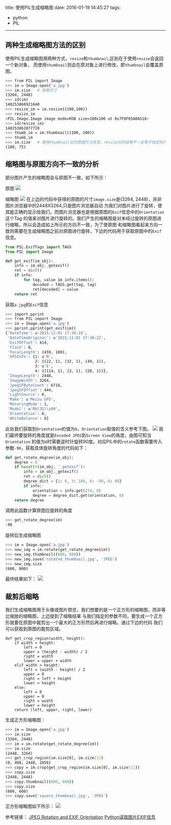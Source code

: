 title: 使用PIL生成缩略图
date: 2016-01-19 14:45:27
tags:
  - python
  - PIL
---

两种生成缩略图方法的区别
-------------------------

使用PIL生成缩略图用两种方式，`resize`和`thumbnail`,区别在于使用`reszie`会返回一个新对象，
而使用`thumbnail`则会在原对象上进行修改，即`thumbnail`会覆盖原图。

```bash
>>> from PIL import Image
>>> im = Image.open('a.jpg')
>>> im.size   # 原图尺寸
(3264, 2448)
>>> id(im)
140253860921640
>>> resize_im = im.resize((100,100))
>>> resize_im
<PIL.Image.Image image mode=RGB size=100x100 at 0x7F8F65A0A518>
>>> id(resize_im)
140253862077720
>>> thumb_im = im.thumbnail((100, 100))
>>> thumb_im
>>> im.size   # 使用thumbnail后的原图尺寸改变，resize后的结果不一定等于指定的尺寸，因为是按比例缩放的
(100, 75)
```

<!--more-->

缩略图与原图方向不一致的分析
--------------------------

部分图片产生的缩略图会与原图不一致，如下所示：

原图
![](http://7xkbsf.com1.z0.glb.clouddn.com/16-1-19/43179932.jpg?imageView/2/w/400/q/90)

缩略图
![](http://7xkbsf.com1.z0.glb.clouddn.com/16-1-19/91777846.jpg?imageView/2/w/400/q/90)
在上边的代码中获得的原图的尺寸`image.size`是(3264, 2448)，并非图片浏览器中的2448X3264,只是图片浏览器自动
为我们对图片进行了旋转，使其能正确的显示给我们，而图片浏览器也是根据原图的`Exif`信息中的`Orientation`这个Tag
的值来对图片进行旋转的。我们产生的缩略图是对未经过旋转的原图进行缩略，所以会造成如上所示的方向不一致，为了使原图
和缩略图看起来方向一致则需要在生成缩略图之前对原图进行旋转，下边的代码用于获取原图中的`Exif`信息。

```python
from PIL.ExifTags import TAGS
from PIL import Image

def get_exif(im_obj):
    info = im_obj._getexif()
    ret = dict()
    if info:
        for tag, value in info.items():
            decoded = TAGS.get(tag, tag)
            ret[decoded] = value
    return ret
```
获取`a.jpg`的`Exif`信息
```bash
>>> import pprint
>>> from PIL import Image
>>> im = Image.open('a.jpg')
>>> pprint.pprint(get_exif(im))
{'DateTime': u'2015:11:01 17:38:18',
 'DateTimeOriginal': u'2015:11:01 17:38:22',
 'ExifOffset': 414,
 'Flash': 0,
 'FocalLength': (459, 100),
 'GPSInfo': {1: u'N',
             2: ((22, 1), (32, 1), (49, 1)),
             3: u'E',
             4: ((114, 1), (3, 1), (28, 1))},
 'ImageLength': 2448,
 'ImageWidth': 3264,
 'JpegIFByteCount': 6716,
 'JpegIFOffset': 444,
 'LightSource': 0,
 'Make': u'Meizu GPS',
 'MeteringMode': 1,
 'Model': u'MX(35)\x00',
 'Orientation': 6,
 'WhiteBalance': 0}
```
此处我们获取到`Orientation`的值为`6`，`Orientation`取值的含义参考下图。
![](http://7xkbsf.com1.z0.glb.clouddn.com/16-1-19/36949893.jpg?imageView/2/w/400/q/90)
我们最终要旋转的角度就是`Encoded JPEG`到`Screen View`的角度，由图可知当`Orientation`
的值为`6`时需要逆时针旋转90度。对应PIL中的`rotate`函数需要传入参数`-90`，获取具体旋转角度的代码如下：
```python
def get_rotate_degree(im_obj):
    degree = 0
    if hasattr(im_obj, '_getexif'):
        info = im_obj._getexif()
        ret = dict()
        degree_dict = {1: 0, 3: 180, 6: -90, 8: 90}
        if info:
            orientation = info.get(274, 0)
            degree = degree_dict.get(orientation, 0)
    return degree
```
调用此函数计算原图应旋转的角度
```bash
>>> get_rotate_degree(im)
-90
```
旋转后生成缩略图
```bash
>>> im = Image.open('a.jpg')
>>> new_img = im.rotate(get_rotate_degree(im))
>>> new_img.thumbnail((600, 800))
>>> new_img.save('rotated_thumbnail.jpg', 'JPEG')
>>> new_img.size
(600, 800)
```
最终结果如下：
![](http://7xkbsf.com1.z0.glb.clouddn.com/16-1-19/27325129.jpg?imageView/2/w/400/q/90)

裁剪后缩略
----------

我们生成缩略图用于头像或图片预览，我们想要的是一个正方形的缩略图，而非等比缩放的缩略图，上边提到了缩略结果
与我们指定的参数不同，要生成一个正方形就要在原图中裁剪出一个最大的正方形然后再进行缩略。通过下边的代码
我们可以获取到原图的裁剪区域。
```
def get_crop_region(width, height):
    if width < height:
        left = 0
        upper = (height - width) / 2
        right = width
        lower = upper + width
    elif width > height:
        left = (width - height) / 2
        upper = 0
        right = left + height
        lower = height
    else:
        left = 0
        upper = 0
        right = width
        lower = height
    return (left, upper, right, lower)
```
生成正方形缩略图：
```bash
>>> im = Image.open('a.jpg')
>>> im.size
(3264, 2448)
>>> im = im.rotate(get_rotate_degree(im))
>>> im.size
(2448, 3264)
>>> get_crop_region(im.size[0], im.size[1])
(0, 408, 2448, 2856)
>>> copy = im.crop(get_crop_region(im.size[0], im.size[1]))
>>> copy.size
(2448, 2448)
>>> copy.thumbnail((600, 600))
>>> copy.size
(600, 600)
>>> copy.save('square_thumbnail.jpg', 'JPEG')
```
正方形缩略图如下所示：
![](http://7xkbsf.com1.z0.glb.clouddn.com/16-1-19/35458890.jpg?imageView/2/w/400/q/90)


参考链接：
[JPEG Rotation and EXIF Orientation](http://www.impulseadventure.com/photo/exif-orientation.html)
[Python读取图片EXIF信息](http://www.jb51.net/article/52063.htm)
